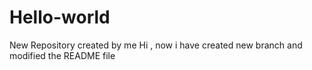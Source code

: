 # Hello-world
New Repository created by me
Hi , now i have created new branch and modified the README file
